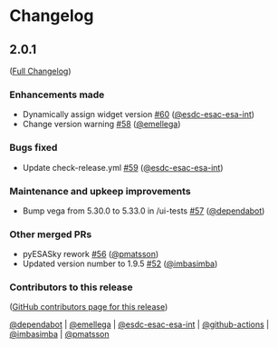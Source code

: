 # Changelog

<!-- <START NEW CHANGELOG ENTRY> -->

## 2.0.1

([Full Changelog](https://github.com/esdc-esac-esa-int/pyesasky/compare/1.9.5...5ef0c5a486dfd33eae7f0d30a51565bd08a571e7))

### Enhancements made

- Dynamically assign widget version [#60](https://github.com/esdc-esac-esa-int/pyesasky/pull/60) ([@esdc-esac-esa-int](https://github.com/esdc-esac-esa-int))
- Change version warning [#58](https://github.com/esdc-esac-esa-int/pyesasky/pull/58) ([@emellega](https://github.com/emellega))

### Bugs fixed

- Update check-release.yml [#59](https://github.com/esdc-esac-esa-int/pyesasky/pull/59) ([@esdc-esac-esa-int](https://github.com/esdc-esac-esa-int))

### Maintenance and upkeep improvements

- Bump vega from 5.30.0 to 5.33.0 in /ui-tests [#57](https://github.com/esdc-esac-esa-int/pyesasky/pull/57) ([@dependabot](https://github.com/dependabot))

### Other merged PRs

- pyESASky rework [#56](https://github.com/esdc-esac-esa-int/pyesasky/pull/56) ([@pmatsson](https://github.com/pmatsson))
- Updated version number to 1.9.5 [#52](https://github.com/esdc-esac-esa-int/pyesasky/pull/52) ([@imbasimba](https://github.com/imbasimba))

### Contributors to this release

([GitHub contributors page for this release](https://github.com/esdc-esac-esa-int/pyesasky/graphs/contributors?from=2023-03-31&to=2025-05-02&type=c))

[@dependabot](https://github.com/search?q=repo%3Aesdc-esac-esa-int%2Fpyesasky+involves%3Adependabot+updated%3A2023-03-31..2025-05-02&type=Issues) | [@emellega](https://github.com/search?q=repo%3Aesdc-esac-esa-int%2Fpyesasky+involves%3Aemellega+updated%3A2023-03-31..2025-05-02&type=Issues) | [@esdc-esac-esa-int](https://github.com/search?q=repo%3Aesdc-esac-esa-int%2Fpyesasky+involves%3Aesdc-esac-esa-int+updated%3A2023-03-31..2025-05-02&type=Issues) | [@github-actions](https://github.com/search?q=repo%3Aesdc-esac-esa-int%2Fpyesasky+involves%3Agithub-actions+updated%3A2023-03-31..2025-05-02&type=Issues) | [@imbasimba](https://github.com/search?q=repo%3Aesdc-esac-esa-int%2Fpyesasky+involves%3Aimbasimba+updated%3A2023-03-31..2025-05-02&type=Issues) | [@pmatsson](https://github.com/search?q=repo%3Aesdc-esac-esa-int%2Fpyesasky+involves%3Apmatsson+updated%3A2023-03-31..2025-05-02&type=Issues)

<!-- <END NEW CHANGELOG ENTRY> -->
